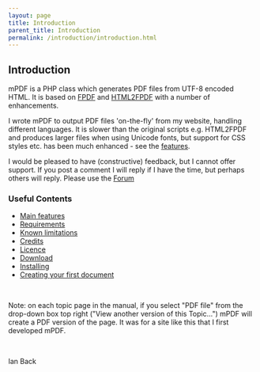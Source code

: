 ```yaml
---
layout: page
title: Introduction
parent_title: Introduction
permalink: /introduction/introduction.html
---
```


<div class="bpmbook">
<h2>Introduction</h2>

<p>mPDF is a PHP class which generates PDF files from UTF-8 encoded HTML. It is based on <a href="http://www.fpdf.org/">FPDF</a> and <a href="http://html2fpdf.sourceforge.net/">HTML2FPDF</a> with a number of enhancements.</p>
<p>I wrote mPDF to output PDF files 'on-the-fly' from my website, handling different languages. It is slower than the original scripts e.g. HTML2FPDF and produces larger files when using Unicode fonts, but support for CSS styles etc. has been much enhanced - see the <a href="/user-s-guide/about-mpdf/features-v5.html">features</a>.</p>
<p>I would be pleased to have (constructive) feedback, but I cannot offer support. If you post a comment I will reply if I have the time, but perhaps others will reply. Please use the <a href="http://mpdf.bpm1.com/forum/">Forum</a></p>
<ul> </li>
</ul>
<h3>Useful Contents

</h3>
<ul>
<li><a href="/user-s-guide/about-mpdf/features-v5.html">Main features</a></li>
<li><a href="/user-s-guide/about-mpdf/requirements-v5.html">Requirements</a></li>
<li><a href="/user-s-guide/about-mpdf/limitations.html">Known limitations</a></li>
<li><a href="/user-s-guide/about-mpdf/credits.html">Credits</a></li>
<li><a href="/user-s-guide/about-mpdf/licence.html">Licence</a></li>
<li><a href="index7530.html?wpage=1">Download</a></li>
<li><a href="index496f.html?tid=33">Installing</a></li>
<li><a href="/user-s-guide/getting-started/creating-your-first-file.html">Creating your first document</a></li>
</ul>
<p>&nbsp;</p>
<p class="manual_block">Note: on each topic page in the manual, if you select "PDF file" from the drop-down box top right ("View another version of this Topic...") mPDF will create a PDF version of the page. It was for a site like this that I first developed mPDF.</p>
<p>&nbsp;</p>
<p>Ian Back</p>

</div>
